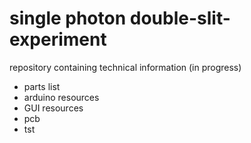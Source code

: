 # single photon double-slit-experiment
repository containing technical information (in progress)
- parts list
- arduino resources
- GUI resources
- pcb
- tst
